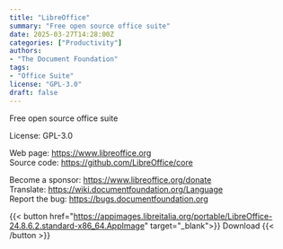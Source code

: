```yaml
---
title: "LibreOffice"
summary: "Free open source office suite"
date: 2025-03-27T14:28:00Z
categories: ["Productivity"]
authors:
- "The Document Foundation"
tags: 
- "Office Suite"
license: "GPL-3.0"
draft: false
---
```


Free open source office suite

License: GPL-3.0

Web page: <https://www.libreoffice.org>  
Source code: <https://github.com/LibreOffice/core>

Become a sponsor: <https://www.libreoffice.org/donate>  
Translate: <https://wiki.documentfoundation.org/Language>  
Report the bug: <https://bugs.documentfoundation.org>  

{{< button href="https://appimages.libreitalia.org/portable/LibreOffice-24.8.6.2.standard-x86_64.AppImage" target="_blank">}}
Download
{{< /button >}}